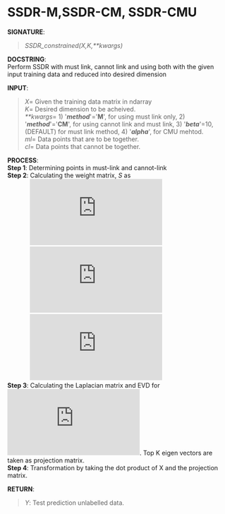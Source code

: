 # SSDR-M,SSDR-CM, SSDR-CMU

**SIGNATURE**:   
>_SSDR_constrained(X,K,**kwargs)_    

**DOCSTRING**:  
Perform SSDR with must link, cannot link and using both with the given input training data and reduced into desired dimension

**INPUT**:  
>*X*= Given the training data matrix in ndarray  
*K*= Desired dimension to be acheived.  
_**kwargs_= 1) '_**method**_'='**M**', for using must link only, 2) '**_method_**'='**CM**', for using cannot link and must link, 3) '**_beta_**'=10, (DEFAULT) for must link method, 4) '**_alpha_**', for CMU mehtod.   
*ml*= Data points that are to be together.  
*cl*= Data points that cannot be together.  

**PROCESS**:  
**Step 1**: Determining points in must-link and cannot-link  
**Step 2**: Calculating the weight matrix, *S* as  
&nbsp;&nbsp;&nbsp;&nbsp;&nbsp;&nbsp;&nbsp;&nbsp;&nbsp;&nbsp;&nbsp;&nbsp;&nbsp;![](http://latex.codecogs.com/gif.latex?S_%7Bij%7D%3D%5Cbegin%7Bcases%7D%20%5Cfrac%7B-%5Cbeta%7D%7Bn_%7BM%7D%7D%26%20%5Ctext%7B%20if%20%7D%20%28x_%7Bi%7D%2Cx_%7Bj%7D%29%5Cepsilon%20M%20%5C%5C%200%26%20%5Ctext%7B%20otherwise%20%7D%20%5Cend%7Bcases%7D%5Ctext%7B%2C%28For%20must%20link%20method%20only%29%7D)  
&nbsp;&nbsp;&nbsp;&nbsp;&nbsp;&nbsp;&nbsp;&nbsp;&nbsp;&nbsp;&nbsp;&nbsp;&nbsp;![](http://latex.codecogs.com/gif.latex?S_%7Bij%7D%3D%5Cbegin%7Bcases%7D%20%5Cfrac%7B%5Calpha%7D%7Bn_%7BC%7D%7D%26%20%5Ctext%7B%20if%20%7D%20%28x_%7Bi%7D%2Cx_%7Bj%7D%29%5Cepsilon%20C%20%5C%5C%20%5Cfrac%7B-%5Cbeta%7D%7Bn_%7BM%7D%7D%26%20%5Ctext%7B%20if%20%7D%20%28x_%7Bi%7D%2Cx_%7Bj%7D%29%5Cepsilon%20M%20%5C%5C%200%26%20%5Ctext%7B%20otherwise%20%7D%20%5Cend%7Bcases%7D%5Ctext%7B%2C%28For%20must%20link%20and%20cannot%20link%20method%29%7D)  
&nbsp;&nbsp;&nbsp;&nbsp;&nbsp;&nbsp;&nbsp;&nbsp;&nbsp;&nbsp;&nbsp;&nbsp;&nbsp;![](http://latex.codecogs.com/gif.latex?S_%7Bij%7D%3D%5Cbegin%7Bcases%7D%20%5Cfrac%7B1%7D%7Bn%5E%7B2%7D%7D&plus;%5Cfrac%7B%5Calpha%7D%7Bn_%7BC%7D%7D%26%20%5Ctext%7B%20if%20%7D%20%28x_%7Bi%7D%2Cx_%7Bj%7D%29%5Cepsilon%20C%20%5C%5C%20%5Cfrac%7B1%7D%7Bn%5E%7B2%7D%7D-%5Cfrac%7B%5Cbeta%7D%7Bn_%7BM%7D%7D%26%20%5Ctext%7B%20if%20%7D%20%28x_%7Bi%7D%2Cx_%7Bj%7D%29%5Cepsilon%20M%20%5C%5C%20%5Cfrac%7B1%7D%7Bn%5E%7B2%7D%7D%26%20%5Ctext%7B%20otherwise%20%7D%20%5Cend%7Bcases%7D%5Ctext%7B%2C%28For%20must%20link%20and%20cannot%20link%20method%20on%20unlabelled%20data%29%7D)  
**Step 3**: Calculating the Laplacian matrix and EVD for ![](http://latex.codecogs.com/gif.latex?A%3DX%5E%7BT%7DLX). Top K eigen vectors are taken as projection matrix.  
**Step 4**: Transformation by taking the dot product of X and the projection matrix.   

**RETURN**:   
>*Y*: Test prediction unlabelled data.  
